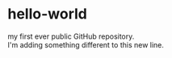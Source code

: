 # hello-world
my first ever public GitHub repository.
<br> I'm adding something different to this new line.
